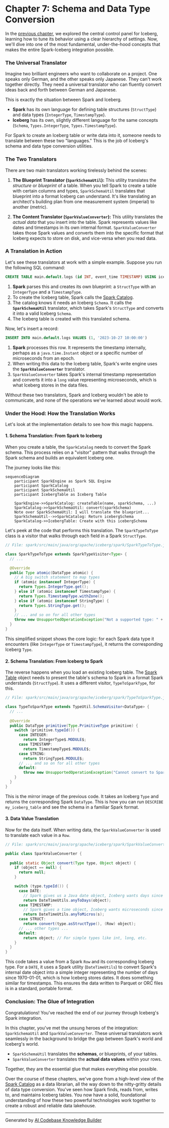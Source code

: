 # Chapter 7: Schema and Data Type Conversion

In the [previous chapter](06_configuration_management_.md), we explored the central control panel for Iceberg, learning how to tune its behavior using a clear hierarchy of settings. Now, we'll dive into one of the most fundamental, under-the-hood concepts that makes the entire Spark-Iceberg integration possible.

### The Universal Translator

Imagine two brilliant engineers who want to collaborate on a project. One speaks only German, and the other speaks only Japanese. They can't work together directly. They need a universal translator who can fluently convert ideas back and forth between German and Japanese.

This is exactly the situation between Spark and Iceberg.

*   **Spark** has its own language for defining table structures (`StructType`) and data types (`IntegerType`, `TimestampType`).
*   **Iceberg** has its own, slightly different language for the same concepts (`Schema`, `Types.IntegerType`, `Types.TimestampType`).

For Spark to create an Iceberg table or write data into it, someone needs to translate between these two "languages." This is the job of Iceberg's schema and data type conversion utilities.

### The Two Translators

There are two main translators working tirelessly behind the scenes:

1.  **The Blueprint Translator (`SparkSchemaUtil`):** This utility translates the *structure* or *blueprint* of a table. When you tell Spark to create a table with certain columns and types, `SparkSchemaUtil` translates that blueprint into a format Iceberg can understand. It's like translating an architect's building plan from one measurement system (imperial) to another (metric).

2.  **The Content Translator (`SparkValueConverter`):** This utility translates the *actual data* that you insert into the table. Spark represents values like dates and timestamps in its own internal format. `SparkValueConverter` takes those Spark values and converts them into the specific format that Iceberg expects to store on disk, and vice-versa when you read data.

### A Translation in Action

Let's see these translators at work with a simple example. Suppose you run the following SQL command:

```sql
CREATE TABLE main.default.logs (id INT, event_time TIMESTAMP) USING iceberg
```

1.  **Spark** parses this and creates its own blueprint: a `StructType` with an `IntegerType` and a `TimestampType`.
2.  To create the Iceberg table, Spark calls the [Spark Catalog](01_spark_catalog_.md).
3.  The catalog knows it needs an Iceberg `Schema`. It calls the **`SparkSchemaUtil`** translator, which takes Spark's `StructType` and converts it into a valid Iceberg `Schema`.
4.  The Iceberg table is created with this translated schema.

Now, let's insert a record:

```sql
INSERT INTO main.default.logs VALUES (1, '2023-10-27 10:00:00')
```

1.  **Spark** processes this row. It represents the timestamp internally, perhaps as a `java.time.Instant` object or a specific number of microseconds from an epoch.
2.  When writing this data to the Iceberg table, Spark's write engine uses the **`SparkValueConverter`** translator.
3.  `SparkValueConverter` takes Spark's internal timestamp representation and converts it into a `long` value representing microseconds, which is what Iceberg stores in the data files.

Without these two translators, Spark and Iceberg wouldn't be able to communicate, and none of the operations we've learned about would work.

### Under the Hood: How the Translation Works

Let's look at the implementation details to see how this magic happens.

#### 1. Schema Translation: From Spark to Iceberg

When you create a table, the `SparkCatalog` needs to convert the Spark schema. This process relies on a "visitor" pattern that walks through the Spark schema and builds an equivalent Iceberg one.

The journey looks like this:

```mermaid
sequenceDiagram
    participant SparkEngine as Spark SQL Engine
    participant SparkCatalog
    participant SparkSchemaUtil
    participant IcebergTable as Iceberg Table

    SparkEngine->>SparkCatalog: createTable(name, sparkSchema, ...)
    SparkCatalog->>SparkSchemaUtil: convert(sparkSchema)
    Note over SparkSchemaUtil: I will translate the blueprint...
    SparkSchemaUtil-->>SparkCatalog: Return icebergSchema
    SparkCatalog->>IcebergTable: Create with this icebergSchema
```

Let's peek at the code that performs this translation. The `SparkTypeToType` class is a visitor that walks through each field in a Spark `StructType`.

```java
// File: spark/src/main/java/org/apache/iceberg/spark/SparkTypeToType.java

class SparkTypeToType extends SparkTypeVisitor<Type> {
  // ...

  @Override
  public Type atomic(DataType atomic) {
    // A big switch statement to map types
    if (atomic instanceof IntegerType) {
      return Types.IntegerType.get();
    } else if (atomic instanceof TimestampType) {
      return Types.TimestampType.withZone();
    } else if (atomic instanceof StringType) {
      return Types.StringType.get();
    }
    // ... and so on for all other types
    throw new UnsupportedOperationException("Not a supported type: " + atomic);
  }
}
```
This simplified snippet shows the core logic: for each Spark data type it encounters (like `IntegerType` or `TimestampType`), it returns the corresponding Iceberg `Type`.

#### 2. Schema Translation: From Iceberg to Spark

The reverse happens when you load an existing Iceberg table. The [Spark Table](02_spark_table_.md) object needs to present the table's schema to Spark in a format Spark understands (`StructType`). It uses a different visitor, `TypeToSparkType`, for this.

```java
// File: spark/src/main/java/org/apache/iceberg/spark/TypeToSparkType.java

class TypeToSparkType extends TypeUtil.SchemaVisitor<DataType> {
  // ...
  
  @Override
  public DataType primitive(Type.PrimitiveType primitive) {
    switch (primitive.typeId()) {
      case INTEGER:
        return IntegerType$.MODULE$;
      case TIMESTAMP:
        return TimestampType$.MODULE$;
      case STRING:
        return StringType$.MODULE$;
      // ... and so on for all other types
      default:
        throw new UnsupportedOperationException("Cannot convert to Spark: " + primitive);
    }
  }
}
```
This is the mirror image of the previous code. It takes an Iceberg `Type` and returns the corresponding Spark `DataType`. This is how you can run `DESCRIBE my_iceberg_table` and see the schema in a familiar Spark format.

#### 3. Data Value Translation

Now for the data itself. When writing data, the `SparkValueConverter` is used to translate each value in a `Row`.

```java
// File: spark/src/main/java/org/apache/iceberg/spark/SparkValueConverter.java

public class SparkValueConverter {
  
  public static Object convert(Type type, Object object) {
    if (object == null) {
      return null;
    }

    switch (type.typeId()) {
      case DATE:
        // Spark gives us a Java date object, Iceberg wants days since epoch.
        return DateTimeUtils.anyToDays(object);
      case TIMESTAMP:
        // Spark gives a time object, Iceberg wants microseconds since epoch.
        return DateTimeUtils.anyToMicros(s);
      case STRUCT:
        return convert(type.asStructType(), (Row) object);
      // ... other types ...
      default:
        return object; // For simple types like int, long, etc.
    }
  }
}
```
This code takes a value from a Spark `Row` and its corresponding Iceberg type. For a `DATE`, it uses a Spark utility (`DateTimeUtils`) to convert Spark's internal date object into a simple integer representing the number of days since 1970-01-01, which is how Iceberg stores dates. It does something similar for timestamps. This ensures the data written to Parquet or ORC files is in a standard, portable format.

### Conclusion: The Glue of Integration

Congratulations! You've reached the end of our journey through Iceberg's Spark integration.

In this chapter, you've met the unsung heroes of the integration: `SparkSchemaUtil` and `SparkValueConverter`. These universal translators work seamlessly in the background to bridge the gap between Spark's world and Iceberg's world.
*   `SparkSchemaUtil` translates the **schemas**, or blueprints, of your tables.
*   `SparkValueConverter` translates the **actual data values** within your rows.

Together, they are the essential glue that makes everything else possible.

Over the course of these chapters, we've gone from a high-level view of the [Spark Catalog](01_spark_catalog_.md) as a data librarian, all the way down to the nitty-gritty details of data type conversion. You've seen how Spark finds, reads from, writes to, and maintains Iceberg tables. You now have a solid, foundational understanding of how these two powerful technologies work together to create a robust and reliable data lakehouse.

---

Generated by [AI Codebase Knowledge Builder](https://github.com/The-Pocket/Tutorial-Codebase-Knowledge)